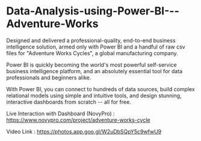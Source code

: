 # Data-Analysis-using-Power-BI---Adventure-Works
Designed and delivered a professional-quality, end-to-end business intelligence solution, armed only with Power BI and a handful of raw csv files for "Adventure Works Cycles", a global manufacturing company.

Power BI is quickly becoming the world's most powerful self-service business intelligence platform, and an absolutely essential tool for data professionals and beginners alike. 

With Power BI, you can connect to hundreds of data sources, build complex relational models using simple and intuitive tools, and design stunning, interactive dashboards from scratch -- all for free.

Live Interaction with Dashboard (NovyPro) : https://www.novypro.com/project/adventure-works-cycle

Video Link : https://photos.app.goo.gl/W2uDbSQpY5c9wfwU9
